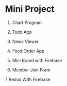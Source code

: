 # Mini Project

1. Chart Program

2. Todo App

3. News Viewer

4. Food Order App 

5. Mini Board with Firebase

6. Member Join Form

7 Redux With Firebase
